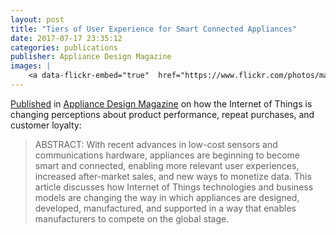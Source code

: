 ```yaml
---
layout: post
title: "Tiers of User Experience for Smart Connected Appliances"
date: 2017-07-17 23:35:12
categories: publications
publisher: Appliance Design Magazine
images: |
    <a data-flickr-embed="true"  href="https://www.flickr.com/photos/markbenson/35156622474" title="Tiers of User Experience for Smart Connected Appliances"><img src="https://farm5.staticflickr.com/4291/35156622474_d13c42cdb6_b.jpg" width="1024" height="439" alt="Tiers of User Experience for Smart Connected Appliances"></a><script async src="//embedr.flickr.com/assets/client-code.js" charset="utf-8"></script>
---
```


[Published][ln1] in [Appliance Design Magazine][ln2] on how the Internet of Things is changing perceptions about product performance, repeat purchases, and customer loyalty:

> ABSTRACT: With recent advances in low-cost sensors and communications hardware, appliances are beginning to become smart and connected, enabling more relevant user experiences, increased after-market sales, and new ways to monetize data. This article discusses how Internet of Things technologies and business models are changing the way in which appliances are designed, developed, manufactured, and supported in a way that enables manufacturers to compete on the global stage.
 
[ln1]: http://www.appliancedesign.com/articles/95530-tiers-of-user-experience-for-smart-connected-appliances
[ln2]: http://www.appliancedesign.com/


